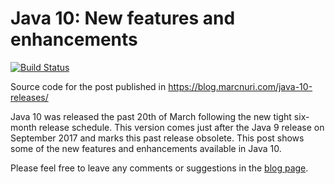 # Java 10: New features and enhancements

[![Build Status](https://travis-ci.org/marcnuri-demo/java10-features.svg?branch=master)](https://travis-ci.org/marcnuri-demo/java10-features)

Source code for the post published in
https://blog.marcnuri.com/java-10-releases/

Java 10 was released the past 20th of March following the new tight six-month release schedule.
This version comes just after the Java 9 release on September 2017
and marks this past release obsolete. This post shows some of the new features and enhancements
available in Java 10.

Please feel free to leave any comments or suggestions in the
[blog page](https://blog.marcnuri.com/java-10-releases/).
